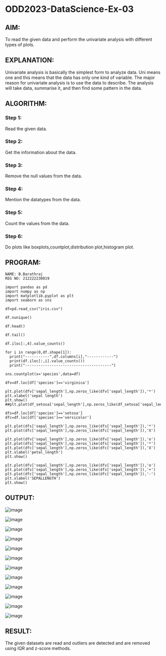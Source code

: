 # ODD2023-DataScience-Ex-03
## AIM:
To read the given data and perform the univariate analysis with different types of plots.
## EXPLANATION:
Univariate analysis is basically the simplest form to analyze data. Uni means one and this means that the data has only one kind of variable. The major reason for univariate analysis is to use the data to describe. The analysis will take data, summarise it, and then find some pattern in the data.
## ALGORITHM:
### Step 1:
Read the given data.
### Step 2:
Get the information about the data.
### Step 3:
Remove the null values from the data.
### Step 4:
Mention the datatypes from the data.
### Step 5:
Count the values from the data.
### Step 6:
Do plots like boxplots,countplot,distribution plot,histogram plot.
## PROGRAM:
```
NAME: B.Barathraj
REG NO: 212222230019
```
```
import pandas as pd
import numpy as np
import matplotlib.pyplot as plt
import seaborn as sns

df=pd.read_csv("iris.csv")

df.nunique()
```
```
df.head()
```
```
df.tail()
```
```
df.iloc[:,4].value_counts()
```
```
for i in range(0,df.shape[1]):
  print("-----------",df.columns[i],"------------")
  print(df.iloc[:,i].value_counts())
  print("---------------------------------------")
```
```
sns.countplot(x='species',data=df)
```
```
dfv=df.loc[df['species']=='virginica']

plt.plot(dfv['sepal_length'],np.zeros_like(dfv['sepal_length']),'*')
plt.xlabel('sepal length')
plt.show()
##plt.plot(df_setosa['sepal_length'],np.zeros_like(df_setosa['sepal_length']),'o')
```
```
dfs=df.loc[df['species']=='setosa']
dfc=df.loc[df['species']=='versicolor']

plt.plot(dfs['sepal_length'],np.zeros_like(dfs['sepal_length']),'*')
plt.plot(dfc['sepal_length'],np.zeros_like(dfc['sepal_length']),'X')
```
```
plt.plot(dfv['sepal_length'],np.zeros_like(dfv['sepal_length']),'o')
plt.plot(dfs['sepal_length'],np.zeros_like(dfs['sepal_length']),'*')
plt.plot(dfc['sepal_length'],np.zeros_like(dfc['sepal_length']),'X')
plt.xlabel('petal_length')
plt.show()
```
```
plt.plot(dfv['sepal_length'],np.zeros_like(dfv['sepal_length']),'o')
plt.plot(dfs['sepal_length'],np.zeros_like(dfs['sepal_length']),'+')
plt.plot(dfc['sepal_length'],np.zeros_like(dfc['sepal_length']),'-')
plt.xlabel('SEPALLENGTH')
plt.show()
```
## OUTPUT:
![image](https://github.com/bharathraj1905/ODD2023-DataScience-Ex-03/assets/121490575/a855e4e9-d879-491a-9fa6-2905e1f0b7c7)

![image](https://github.com/bharathraj1905/ODD2023-DataScience-Ex-03/assets/121490575/832526d2-ee2e-4692-ad9c-918beaf23270)

![image](https://github.com/bharathraj1905/ODD2023-DataScience-Ex-03/assets/121490575/bb75ec99-62fe-47e2-a7e1-c6ee9541f38f)

![image](https://github.com/bharathraj1905/ODD2023-DataScience-Ex-03/assets/121490575/870df2b9-a53e-4d9f-85e2-eb2b79bd861e)

![image](https://github.com/bharathraj1905/ODD2023-DataScience-Ex-03/assets/121490575/e9417b11-e2cd-4615-b708-2628e10be41f)

![image](https://github.com/bharathraj1905/ODD2023-DataScience-Ex-03/assets/121490575/35e57aeb-9473-4a54-b531-5cd6d2bcb776)

![image](https://github.com/bharathraj1905/ODD2023-DataScience-Ex-03/assets/121490575/dfd7912f-1391-4b9c-94af-6f1d14ace2e9)

![image](https://github.com/bharathraj1905/ODD2023-DataScience-Ex-03/assets/121490575/5bc985a7-c9b1-4170-a379-2240b7b70ac9)

![image](https://github.com/bharathraj1905/ODD2023-DataScience-Ex-03/assets/121490575/51944e5e-ab35-49c6-8e5a-79ffe861c402)

![image](https://github.com/bharathraj1905/ODD2023-DataScience-Ex-03/assets/121490575/ab4d9643-fe1b-4959-bbaf-c1dddb604447)

![image](https://github.com/bharathraj1905/ODD2023-DataScience-Ex-03/assets/121490575/fcbdeffe-fb09-466f-8859-30edfae82616)

![image](https://github.com/bharathraj1905/ODD2023-DataScience-Ex-03/assets/121490575/68e78e6f-f802-43bb-9917-204234b09188)

## RESULT:
The given datasets are read and outliers are detected and are removed using IQR and z-score methods.
